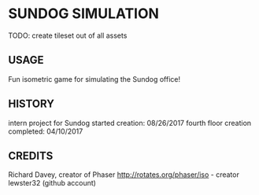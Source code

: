 # SUNDOG SIMULATION

TODO: create tileset out of all assets

## USAGE

Fun isometric game for simulating the Sundog office!

## HISTORY

intern project for Sundog
started creation:                   08/26/2017
fourth floor creation completed:     04/10/2017

## CREDITS

Richard Davey, creator of Phaser
http://rotates.org/phaser/iso - creator lewster32 (github account)